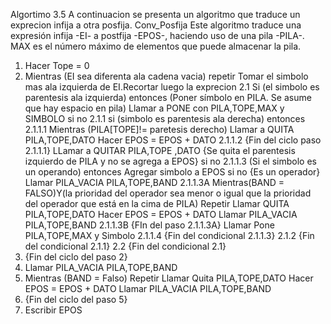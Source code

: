 Algortimo 3.5
A continuacion se presenta un algoritmo que traduce un exprecion infija a otra posfija.
Conv_Posfija
Este algoritmo traduce una expresión infija -EI- a postfija -EPOS-, haciendo uso de
una pila -PILA-. MAX es el número máximo de elementos que puede almacenar la pila.
1. Hacer Tope = 0 
2. Mientras (EI sea diferenta ala cadena vacia) repetir
    Tomar el simbolo mas ala izquierda de EI.Recortar luego la exprecion
   2.1 Si (el simbolo es parentesis ala izquierda)
        entonces (Poner símbolo en PILA. Se asume que hay espacio en pila)
            Llamar a PONE con PILA,TOPE,MAX y SIMBOLO
        si no
          2.1.1  si (simbolo es parentesis ala derecha)
            entonces
                2.1.1.1 Mientras (PILA[TOPE]!= paretesis derecho)
                            Llamar a QUITA PILA,TOPE,DATO
                                Hacer EPOS = EPOS + DATO
                2.1.1.2 {Fin del ciclo paso 2.1.1.1}
                        LLamar a QUITAR PILA,TOPE ,DATO
                        {Se quita el parentesis izquierdo de PILA y no se agrega 
                        a EPOS}
                            si no
                2.1.1.3 (Si el simbolo es un operando)
                        entonces
                            Agregar simbolo a EPOS
                        si no {Es un operador}
                        Llamar PILA_VACIA PILA,TOPE,BAND
                        2.1.1.3A Mientras(BAND = FALSO)Y(la prioridad del operador sea menor o igual 
                                                        que la prioridad del operador que está en la cima de PILA)
                                        Repetir
                                        Llamar QUITA PILA,TOPE,DATO
                                        Hacer EPOS = EPOS + DATO
                                        Llamar PILA_VACIA PILA,TOPE,BAND
                        2.1.1.3B {FIn del paso 2.1.1.3A}
                        Llamar Pone PILA,TOPE,MAX y Simbolo
                2.1.1.4 {Fin del condicional 2.1.1.3}
          2.1.2 {Fin del condicional 2.1.1}
    2.2 {Fin del condicional 2.1}
3. {Fin del ciclo del paso 2}
4. Llamar PILA_VACIA PILA,TOPE,BAND
5. Mientras (BAND = Falso) Repetir
    Llamar Quita PILA,TOPE,DATO
    Hacer EPOS = EPOS + DATO
    Llamar PILA_VACIA PILA,TOPE,BAND
6. {Fin del ciclo del paso 5}
7. Escribir EPOS    






